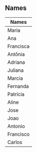 ## Names
| Names     |
|-----------|
| Maria     |
| Ana       |
| Francisca |
| Antônia   |
| Adriana   |
| Juliana   |
| Marcia    |
| Fernanda  |
| Patrícia  |
| Aline     |
| Jose      |
| Joao      |
| Antonio   |
| Francisco |
| Carlos    |

